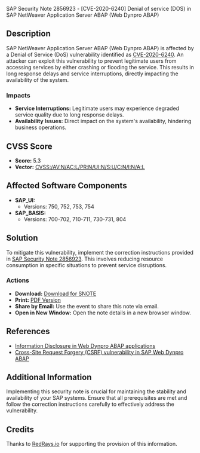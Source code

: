 SAP Security Note 2856923 - [CVE-2020-6240] Denial of service (DOS) in SAP NetWeaver Application Server ABAP (Web Dynpro ABAP)

## Description

SAP NetWeaver Application Server ABAP (Web Dynpro ABAP) is affected by a Denial of Service (DoS) vulnerability identified as [CVE-2020-6240](https://cve.mitre.org/cgi-bin/cvename.cgi?name=CVE-2020-6240). An attacker can exploit this vulnerability to prevent legitimate users from accessing services by either crashing or flooding the service. This results in long response delays and service interruptions, directly impacting the availability of the system.

### Impacts

- **Service Interruptions:** Legitimate users may experience degraded service quality due to long response delays.
- **Availability Issues:** Direct impact on the system's availability, hindering business operations.

## CVSS Score

- **Score:** 5.3
- **Vector:** [CVSS:/AV:N/AC:L/PR:N/UI:N/S:U/C:N/I:N/A:L](https://www.first.org/cvss/calculator/3.0#CVSS:3.0/AV:N/AC:L/PR:N/UI:N/S:U/C:N/I:N/A:L)

## Affected Software Components

- **SAP_UI:**
  - Versions: 750, 752, 753, 754
- **SAP_BASIS:**
  - Versions: 700-702, 710-711, 730-731, 804

## Solution

To mitigate this vulnerability, implement the correction instructions provided in [SAP Security Note 2856923](https://notesdownloads.sap.com/note/0040000000795842020). This involves reducing resource consumption in specific situations to prevent service disruptions.

### Actions

- **Download:** [Download for SNOTE](https://notesdownloads.sap.com/note/0040000000795842020)
- **Print:** [PDF Version](https://userapps.support.sap.com/sap/support/sfm/notes/print/0002856923?language=en-US&token=BCC7CD4393F1B62722D81F2B63FB903D)
- **Share by Email:** Use the event to share this note via email.
- **Open in New Window:** Open the note details in a new browser window.

## References

- [Information Disclosure in Web Dynpro ABAP applications](https://me.sap.com/notes/2819233)
- [Cross-Site Request Forgery (CSRF) vulnerability in SAP Web Dynpro ABAP](https://me.sap.com/notes/2747062)

## Additional Information

Implementing this security note is crucial for maintaining the stability and availability of your SAP systems. Ensure that all prerequisites are met and follow the correction instructions carefully to effectively address the vulnerability.

## Credits

Thanks to [RedRays.io](https://redrays.io) for supporting the provision of this information.